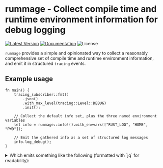 # rummage - Collect compile time and runtime environment information for debug logging

[![Latest Version]][crates.io] [![Documentation]][docs.rs] ![License]

`rummage` provides a simple and opinionated way to collect a reasonably
comprehensive set of compile time and runtime environment information, and emit
it in structured `tracing` events.

## Example usage

```
fn main() {
    tracing_subscriber::fmt()
        .json()
        .with_max_level(tracing::Level::DEBUG)
        .init();

    // Collect the default info set, plus the three named environment variables
    let info = rummage::info!().with_envvars(["RUST_LOG", "HOME", "PWD"]);
    
    // Emit the gathered info as a set of structured log messages
    info.log_debug();
}
```

<details>
<summary>
Which emits something like the following (formatted with `jq` for readability):
</summary>

```json
{
  "timestamp": "2023-03-15T23:14:00.634339Z",
  "level": "DEBUG",
  "fields": {
    "message": "Crate information:",
    "git_commit_hash": "3acb2d157c80c720a306e1ea11c5d026167cfeda",
    "git_repo_dirty": true,
    "crate_name": "rummage_demo",
    "crate_version": "0.1.0",
    "bin_name": "rummage-demo"
  },
  "target": "rummage"
}
{
  "timestamp": "2023-03-15T23:14:00.634413Z",
  "level": "DEBUG",
  "fields": {
    "message": "Cargo target information:",
    "profile": "debug",
    "host": "x86_64-unknown-linux-gnu",
    "target": "x86_64-unknown-linux-gnu",
    "family": "unix",
    "os": "linux",
    "arch": "x86_64",
    "pointer_width": "64",
    "endian": "little",
    "features": "fxsr,sse,sse2"
  },
  "target": "rummage"
}
{
  "timestamp": "2023-03-15T23:14:00.634437Z",
  "level": "DEBUG",
  "fields": {
    "message": "Rustc information:",
    "rustc_semver": "1.68.0",
    "commit_hash": "2c8cc343237b8f7d5a3c3703e3a87f2eb2c54a74",
    "commit_date": "2023-03-06",
    "llvm_version": "15.0"
  },
  "target": "rummage"
}
{
  "timestamp": "2023-03-15T23:14:00.634451Z",
  "level": "DEBUG",
  "fields": {
    "message": "System information:",
    "hostname": "DESKTOP-0E64KFA",
    "os": "Linux 5.10.102.1-microsoft-standard-WSL2",
    "linux_distro": "Ubuntu 22.04.1 LTS",
    "cpu_vendor": "AuthenticAMD",
    "cpu_brand_string": "AMD Ryzen 9 3950X 16-Core Processor"
  },
  "target": "rummage"
}
{
  "timestamp": "2023-03-15T23:14:00.634469Z",
  "level": "DEBUG",
  "fields": {
    "message": "Command line args:",
    "args": "[\"target/debug/rummage-demo\", \"--foo=10\", \"--bar\", \"apple\"]"
  },
  "target": "rummage"
}
{
  "timestamp": "2023-03-15T23:14:00.634484Z",
  "level": "DEBUG",
  "fields": {
    "message": "Environment variables:",
    "args": "{\"RUST_LOG\": Some(\"debug\"), \"HOME\": Some(\"/home/joe\"), \"PWD\": Some(\"/home/joe/dev/rummage-demo\")}"
  },
  "target": "rummage"
}
```
</details>


[Latest Version]: https://img.shields.io/crates/v/rummage.svg
[Documentation]: https://docs.rs/rummage/badge.svg
[License]: https://img.shields.io/crates/l/rummage.svg
[crates.io]: https://crates.io/crates/rummage
[docs.rs]: https://docs.rs/rummage/latest/rummage